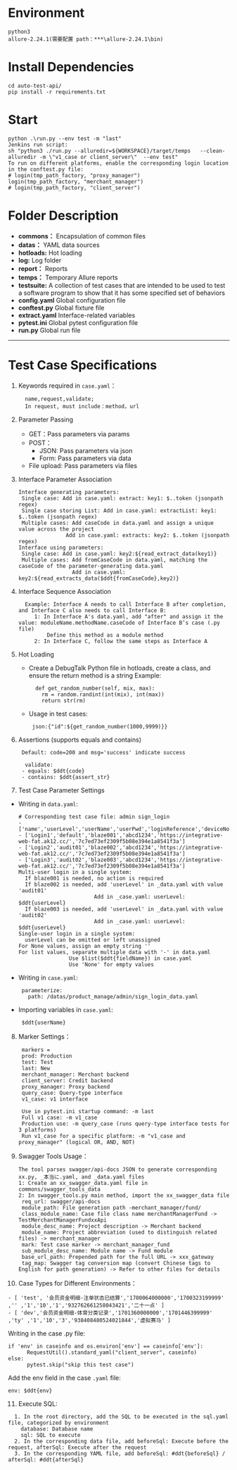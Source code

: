 # Environment

    python3
    allure-2.24.1(需要配置 path：***\allure-2.24.1\bin)

# Install Dependencies

```
cd auto-test-api/
pip install -r requirements.txt
```

# Start

```
python .\run.py --env test -m "last"
Jenkins run script:
sh "python3 ./run.py --alluredir=${WORKSPACE}/target/temps   --clean-alluredir -m \"v1_case or client_server\"  --env test"
To run on different platforms, enable the corresponding login location in the conftest.py file:
# login(tmp_path_factory, "proxy_manager")
login(tmp_path_factory, "merchant_manager")
# login(tmp_path_factory, "client_server")
```

# Folder Description

- **commons：** Encapsulation of common files
- **datas：** YAML data sources
- **hotloads:** Hot loading
- **log:** Log folder
- **report：** Reports
- **temps：** Temporary Allure reports
- **testsuite:** A collection of test cases that are intended to be used to test a software program to show that it has some specified set of behaviors
- **config.yaml** Global configuration file
- **conftest.py** Global fixture file
- **extract.yaml** Interface-related variables
- **pytest.ini** Global pytest configuration file
- **run.py** Global run file

---

# Test Case Specifications

1. Keywords required in `case.yaml`：
   ```
     name,request,validate;
     In request, must include：method，url
   ```
2. Parameter Passing
   - GET：Pass parameters via params
   - POST：
     - JSON: Pass parameters via json
     - Form: Pass parameters via data
   - File upload: Pass parameters via files
3. Interface Parameter Association
   ```
   Interface generating parameters:
    Single case: Add in case.yaml: extract: key1: $..token (jsonpath regex)
    Single case storing List: Add in case.yaml: extractList: key1: $..token (jsonpath regex)
    Multiple cases: Add caseCode in data.yaml and assign a unique value across the project
                  Add in case.yaml: extracts: key2: $..token (jsonpath regex)
   Interface using parameters:
    Single case: Add in case.yaml: key2:${read_extract_data(key1)}
    Multiple cases: Add fromCaseCode in data.yaml, matching the caseCode of the parameter-generating data.yaml
                    Add in case.yaml: key2:${read_extracts_data($ddt{fromCaseCode},key2)}
   ```
4. Interface Sequence Association

   ```
     Example: Interface A needs to call Interface B after completion, and Interface C also needs to call Interface B:
        1: In Interface A's data.yaml, add "after" and assign it the value: moduleName.methodName.caseCode of Interface B’s case (.py file)
            Define this method as a module method
        2: In Interface C, follow the same steps as Interface A
   ```

5. Hot Loading

   - Create a DebugTalk Python file in hotloads, create a class, and ensure the return method is a string
     Example:
     ```
       def get_random_number(self, mix, max):
         rm = random.randint(int(mix), int(max))
         return str(rm)
     ```
   - Usage in test cases:
     ```
      json:{"id":${get_random_number(1000,9999)}}
     ```

6. Assertions (supports equals and contains)
   ```
    Default: code=200 and msg='success' indicate success
   ```
   ```
     validate:
    - equals: $ddt{code}
    - contains: $ddt{assert_str}
   ```
7. Test Case Parameter Settings

- Writing in `data.yaml`:

  ```
  # Corresponding test case file: admin sign_login
  - ['name','userLevel','userName','userPwd','loginReference','deviceNo']
  - ['Login1','default','blaze001','abcd1234','https://integrative-web-fat.ak12.cc/','7c7ed73ef2309f5b08e394e1a8541f3a']
  - ['Login2','audit01','blaze002','abcd1234','https://integrative-web-fat.ak12.cc/','7c7ed73ef2309f5b08e394e1a8541f3a']
  - ['Login3','audit02','blaze003','abcd1234','https://integrative-web-fat.ak12.cc/','7c7ed73ef2309f5b08e394e1a8541f3a']
  Multi-user login in a single system:
    If blaze001 is needed, no action is required
    If blaze002 is needed, add 'userLevel' in _data.yaml with value 'audit01'
                          Add in _case.yaml: userLevel: $ddt{userLevel}
    If blaze003 is needed, add 'userLevel' in _data.yaml with value 'audit02'
                          Add in _case.yaml: userLevel: $ddt{userLevel}
  Single-user login in a single system:
    userLevel can be omitted or left unassigned
  For None values, assign an empty string ''
  For list values, separate multiple data with '-' in data.yaml
                  Use $list($ddt{fieldName}) in case.yaml
                  Use 'None' for empty values
  ```

- Writing in `case.yaml`:
  ```
   parameterize:
     path: /datas/product_manage/admin/sign_login_data.yaml
  ```
- Importing variables in `case.yaml`:
  ```
   $ddt{userName}
  ```

8. Marker Settings：

   ```
    markers =
    prod: Production
    test: Test
    last: New
    merchant_manager: Merchant backend
    client_server: Credit backend
    proxy_manager: Proxy backend
    query_case: Query-type interface
    v1_case: v1 interface

    Use in pytest.ini startup command: -m last
    Full v1 case: -m v1_case
    Production use: -m query_case (runs query-type interface tests for 3 platforms)
    Run v1_case for a specific platform: -m "v1_case and proxy_manager" (logical OR, AND, NOT)

   ```

9. Swagger Tools Usage：
   ```
   The tool parses swagger/api-docs JSON to generate corresponding xx.py, _本当に.yaml, and _data.yaml files
   1: Create an xx_swagger_data.yaml file in commons/swagger_tools_data
   2: In swagger_tools.py main method, import the xx_swagger_data file
    req_url: swagger/api-docs
    module_path: File generation path -merchant_manager/fund/
    class_module_name: Case file class name merchantManagerFund -> TestMerchantManagerFundxxApi
    module_desc_name: Project description -> Merchant backend
    module_name: Project abbreviation (used to distinguish related files) -> merchant_manager
    mark: Test case marker -> merchant_manager_fund
    sub_module_desc_name: Module name -> Fund module
    base_url_path: Prepended path for the full URL -> xxx_gateway
    tag_map: Swagger tag conversion map (convert Chinese tags to English for path generation) -> Refer to other files for details
   ```
10. Case Types for Different Environments：

```
- [ 'test', '会员资金明细-注单状态已结算','1700064000000','1700323199999' ,'' ,'1','10','1','932762661258043421','二十一点' ]
- [ 'dev','会员资金明细-体育分类记录','1701360000000','1701446399999' ,'ty' ,'1','10','3','938408480524021844','虚拟赛马' ]
```

Writing in the case .py file:

```
if 'env' in caseinfo and os.environ['env'] == caseinfo['env']:
      RequestUtil().standard_yaml("client_server", caseinfo)
else:
      pytest.skip("skip this test case")
```

Add the env field in the case `.yaml` file:

```
env: $ddt{env}
```

11. Execute SQL:

```
  1. In the root directory, add the SQL to be executed in the sql.yaml file, categorized by environment
    database: Database name
    sql: SQL to execute
  2. In the corresponding data file, add beforeSql: Execute before the request, afterSql: Execute after the request
  3. In the corresponding YAML file, add beforeSql: #ddt{beforeSql} / afterSql: #ddt{afterSql}

```
